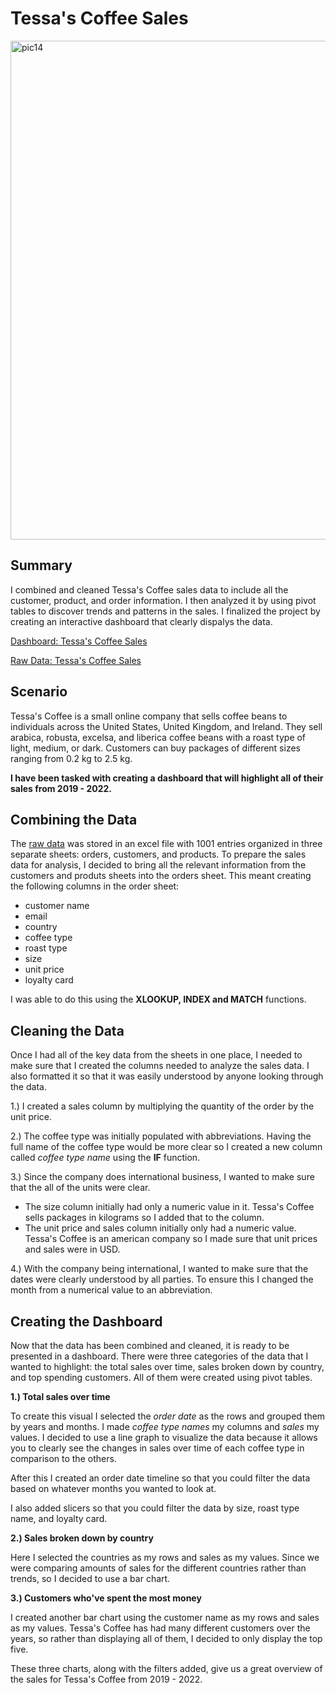 # Tessa's Coffee Sales

<img width="798" alt="pic14" src="https://github.com/edbeato/coffee_sales/assets/163080154/7edf519d-7423-448f-ae63-ba38be4d6239">

## Summary

I combined and cleaned Tessa's Coffee sales data to include all the customer, product, and order information. I then analyzed it by using pivot tables to discover trends and patterns in the sales. I finalized the project by creating an interactive dashboard that clearly dispalys the data.

[Dashboard: Tessa's Coffee Sales](https://github.com/edbeato/tessas_coffee_sales/blob/829372fc740886c620f642fe6389b69dbd0bb2e1/Sales%20Dashboard.xlsx)

[Raw Data: Tessa's Coffee Sales](https://github.com/edbeato/tessas_coffee_sales/blob/19b894fc9a04b08e9de3c76cdb73fda7918a7351/Raw%20Data.xlsx)

## Scenario

Tessa's Coffee is a small online company that sells coffee beans to individuals across the United States, United Kingdom, and Ireland. They sell arabica, robusta, excelsa, and liberica coffee beans with a roast type of light, medium, or dark. Customers can buy packages of different sizes ranging from 0.2 kg to 2.5 kg. 

**I have been tasked with creating a dashboard that will highlight all of their sales from 2019 - 2022.**

## Combining the Data

The [raw data](https://github.com/edbeato/tessas_coffee_sales/blob/19b894fc9a04b08e9de3c76cdb73fda7918a7351/Raw%20Data.xlsx) was stored in an excel file with 1001 entries organized in three separate sheets: orders, customers, and products. To prepare the sales data for analysis, I decided to bring all the relevant information from the customers and produts sheets into the orders sheet. This meant creating the following columns in the order sheet:

- customer name
- email
- country
- coffee type
- roast type
- size
- unit price
- loyalty card

I was able to do this using the **XLOOKUP, INDEX and MATCH** functions.

## Cleaning the Data

Once I had all of the key data from the sheets in one place, I needed to make sure that I created the columns needed to analyze the sales data. I also formatted it so that it was easily understood by anyone looking through the data. 

1.) I created a sales column by multiplying the quantity of the order by the unit price. 

2.) The coffee type was initially populated with abbreviations. Having the full name of the coffee type would be more clear so I created a new column called *coffee type name* using the **IF** function.

3.) Since the company does international business, I wanted to make sure that the all of the units were clear.
- The size column initially had only a numeric value in it. Tessa's Coffee sells packages in kilograms so I added that to the column.
- The unit price and sales column initially only had a numeric value. Tessa's Coffee is an american company so I made sure that unit prices and sales were in USD.

4.) With the company being international, I wanted to make sure that the dates were clearly understood by all parties. To ensure this I changed the month from a numerical value to an abbreviation. 

## Creating the Dashboard

Now that the data has been combined and cleaned, it is ready to be presented in a dashboard. There were three categories of the data that I wanted to highlight: the total sales over time, sales broken down by country, and top spending customers. All of them were created using pivot tables.

**1.) Total sales over time**

To create this visual I selected the *order date* as the rows and grouped them by years and months. I made *coffee type names* my columns and *sales* my values. I decided to use a line graph to visualize the data because it allows you to clearly see the changes in sales over time of each coffee type in comparison to the others. 

After this I created an order date timeline so that you could filter the data based on whatever months you wanted to look at.

I also added slicers so that you could filter the data by size, roast type name, and loyalty card. 

**2.) Sales broken down by country**

Here I selected the countries as my rows and sales as my values. Since we were comparing amounts of sales for the different countries rather than trends, so I decided to use a bar chart.

**3.) Customers who've spent the most money**

I created another bar chart using the customer name as my rows and sales as my values. Tessa's Coffee has had many different customers over the years, so rather than displaying all of them, I decided to only display the top five.

These three charts, along with the filters added, give us a great overview of the sales for Tessa's Coffee from 2019 - 2022. 
